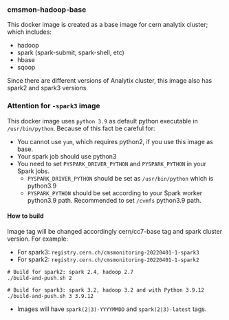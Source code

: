 ### cmsmon-hadoop-base

This docker image is created as a base image for cern analytix cluster; which includes:

- hadoop
- spark (spark-submit, spark-shell, etc)
- hbase
- sqoop

Since there are different versions of Analytix cluster, this image also has spark2 and spark3 versions

### Attention for `-spark3` image

This docker image uses `python 3.9` as default python executable in `/usr/bin/python`. Because of this fact be careful for:
- You cannot use `yum`, which requires python2, if you use this image as base.
- Your spark job should use python3
- You need to set `PYSPARK_DRIVER_PYTHON` and `PYSPARK_PYTHON` in your Spark jobs. 
  - `PYSPARK_DRIVER_PYTHON` should be set as `/usr/bin/python` which is python3.9
  - `PYSPARK_PYTHON` should be set according to your Spark worker python3.9 path. Recommended to set `/cvmfs` python3.9 path.

#### How to build

Image tag will be changed accordingly cern/cc7-base tag and spark cluster version. For example:

- For spark3: `registry.cern.ch/cmsmonitoring-20220401-1-spark3`
- For spark2: `registry.cern.ch/cmsmonitoring-20220401-1-spark2`

```shell
# Build for spark2: spark 2.4, hadoop 2.7
./build-and-push.sh 2

# Build for spark3: spark 3.2, hadoop 3.2 and with Python 3.9.12
./build-and-push.sh 3 3.9.12
```

- Images will have `spark(2|3)-YYYYMMDD` and `spark(2|3)-latest` tags.
